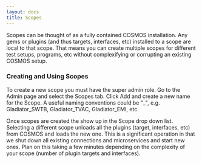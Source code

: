 ```yaml
---
layout: docs
title: Scopes
---
```


Scopes can be thought of as a fully contained COSMOS installation. Any gems or plugins (and thus targets, interfaces, etc) installed to a scope are local to that scope. That means you can create multiple scopes for different test setups, programs, etc without complexifying or corrupting an existing COSMOS setup.

### Creating and Using Scopes

To create a new scope you must have the super admin role. Go to the Admin page and select the Scopes tab. Click Add and create a new name for the Scope. A useful naming conventions could be "<Program Name>_<Usage>", e.g. Gladiator_SWTB, Gladiator_TVAC, Gladiator_EMI, etc.

Once scopes are created the show up in the Scope drop down list. Selecting a different scope unloads all the plugins (target, interfaces, etc) from COSMOS and loads the new one. This is a significant operation in that we shut down all existing connections and microservices and start new ones. Plan on this taking a few minutes depending on the complexity of your scope (number of plugin targets and interfaces).
